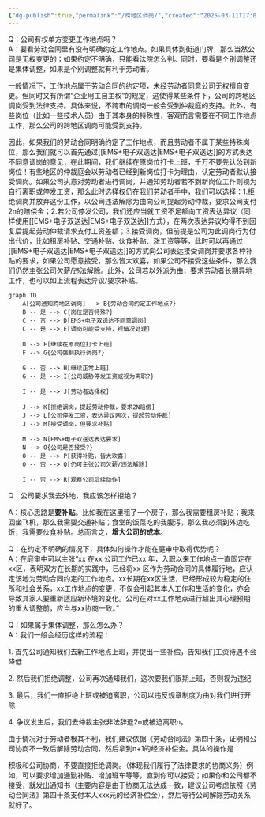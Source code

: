 ```yaml
---
{"dg-publish":true,"permalink":"/跨地区调岗/","created":"2025-03-11T17:07:34.872+08:00"}
---
```


Q：公司有权单方变更工作地点吗？  
A：要看劳动合同里有没有明确约定工作地点。如果具体到街道门牌，那么当然公司是无权变更的；如果约定不明确，只能看法院怎么判。同时，要看是个别调整还是集体调整，如果是个别调整就有利于劳动者。

一般情况下，工作地点属于劳动合同的约定项，未经劳动者同意公司无权擅自变更。但同时又有所谓“企业用工自主权”的规定，这使得某些条件下，公司的跨地区调岗受到法律支持。具体来说，不跨市的调岗一般会受到仲裁庭的支持。此外，有些岗位（比如一些技术人员）由于其本身的特殊性，客观而言需要在不同工作地点工作，那么公司的跨地区调岗可能受到支持。

因此，如果我们的劳动合同明确约定了工作地点，而且劳动者不属于某些特殊岗位，那么我们就可以首先通过[[EMS+电子双送达\|EMS+电子双送达]]的方式表达不同意调岗的意见，在此期间，我们继续在原岗位打卡上班，千万不要先认怂到新岗位！有些地区的仲裁庭会以劳动者已经到新岗位打卡为理由，认定劳动者默认接受调岗。如果公司执意对劳动者进行调岗，并通知劳动者若不到新岗位工作则视为自行离职或停发工资，那么此时选择权仍在我们劳动者手中，我们可以选择：1.拒绝调岗并放弃这份工作，以公司违法解除为由向公司提起劳动仲裁，要求公司支付2n的赔偿金；2.若公司停发公司，我们还应当就工资不足额向工资表达异议（同样使用[[EMS+电子双送达\|EMS+电子双送达]]方式），在两次表达异议均得不到回复后提起劳动仲裁请求支付工资差额；3.接受调岗，但前提是公司为此调岗行为付出代价，比如租房补贴、交通补贴、伙食补贴、涨工资等等，此时可以再通过[[EMS+电子双送达\|EMS+电子双送达]]的方式向公司表达接受调岗并要求各种补贴的要求，如果公司愿意接受，那么皆大欢喜，如果公司不接受这些条件，那么我们仍然主张公司欠薪/违法解除。此外，公司若以外派为由，要求劳动者长期异地工作，也可以如上流程表达异议/要求补贴。

```mermaid
graph TD
    A[公司通知跨地区调岗] --> B{劳动合同约定工作地点?}
    B -- 是 --> C{岗位是否特殊?}
    C -- 否 --> D[EMS+电子双送达不同意调岗]
    C -- 是 --> E[调岗可能受支持，视情况处理]

    D --> F[继续在原岗位打卡上班]
    F --> G{公司强制执行调岗?}
    
    G -- 否 --> H[继续正常上班]
    G -- 是 --> I{公司威胁停发工资或视为离职?}
    
    I -- 是 --> J[劳动者选择权]
    
    J --> K[拒绝调岗，提起劳动仲裁，要求2N赔偿]
    J --> L[公司停发工资，表达异议两次，提起劳动仲裁]
    J --> M[接受调岗，但要求补贴]
    
    M --> N[EMS+电子双送达表达要求]
    N --> O{公司是否接受?}
    O -- 是 --> P[获得补贴，皆大欢喜]
    O -- 否 --> Q[仍可主张公司欠薪/违法解除]
    
    I -- 否 --> R[观察公司后续动作]

```

Q：公司要求我去外地，我应该怎样拒绝？

A：核心思路是**要补贴**。比如我在这里租了一个房子，那么我需要租房补贴；我来回坐飞机，那么我需要交通补贴；食堂的饭菜吃的我腹泻，那么我必须到外边吃饭，我需要伙食补贴。总而言之，**增大公司的成本**。

Q：在约定不明确的情况下，具体如何操作才能在庭审中取得优势呢？  
A：在庭审中可以主张“xx 在xx 公司工作已xx 年，入职以来工作地点一直固定在xx区，表明双方在长期的实践中，已经将xx 区作为劳动合同的具体履行地，应认定该地为劳动合同约定的工作地点。xx长期在xx区生活，已经形成较为稳定的住所和社会关系，xx工作地点的变更，不仅会引起其本人工作和生活的变化，亦会导致其家人要重新适应新环境的变化。公司在对xx工作地点进行超出其心理预期的重大调整前，应当与xx协商一致。”

Q：如果属于集体调整，那么怎么办？  
A：我们一般会经历这样的流程：

1. 首先公司通知我们去新工作地点上班，并提出一些补偿，告知我们工资待遇不会降低

2. 然后我们拒绝调整，公司再次通知我们，这次要我们限期上班，否则视为违纪

3. 最后，我们一直拒绝上班或被迫离职，公司以违反规章制度为由对我们进行开除

4. 争议发生后，我们去仲裁主张非法辞退2n或被迫离职n。

由于情况对于劳动者极其不利，我们建议依据《劳动合同法》第四十条，证明和公司协商不一致后解除劳动合同，然后拿到n+1的经济补偿金。具体的操作是：

积极和公司协商，不要直接拒绝调岗。（体现我们履行了法律要求的协商义务）例如，可以要求增加通勤补贴、增加班车等等，直到你可以接受；如果你和公司都不接受，就发出通知书（主要内容是由于协商无法达成一致，建议公司考虑依照《劳动合同法》第四十条支付本人xxx元的经济补偿金），然后等待公司解除劳动关系就好了。